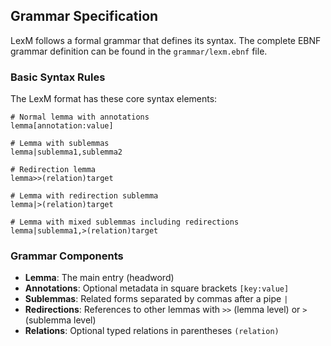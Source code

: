 ## Grammar Specification

LexM follows a formal grammar that defines its syntax. The complete EBNF grammar definition can be found in the `grammar/lexm.ebnf` file.

### Basic Syntax Rules

The LexM format has these core syntax elements:

```
# Normal lemma with annotations
lemma[annotation:value]

# Lemma with sublemmas
lemma|sublemma1,sublemma2

# Redirection lemma
lemma>>(relation)target

# Lemma with redirection sublemma
lemma|>(relation)target

# Lemma with mixed sublemmas including redirections
lemma|sublemma1,>(relation)target
```

### Grammar Components

- **Lemma**: The main entry (headword)
- **Annotations**: Optional metadata in square brackets `[key:value]`
- **Sublemmas**: Related forms separated by commas after a pipe `|`
- **Redirections**: References to other lemmas with `>>` (lemma level) or `>` (sublemma level)
- **Relations**: Optional typed relations in parentheses `(relation)`